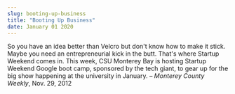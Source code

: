 ```yaml
---
slug: booting-up-business
title: "Booting Up Business"
date: January 01 2020
---
```


 
<p>
  So you have an idea better than Velcro but don't know how to make it stick.
  Maybe you need an entrepreneurial kick in the butt. That's where Startup
  Weekend comes in. This week, CSU Monterey Bay is hosting Startup Weekend
  Google boot camp, sponsored by the tech giant, to gear up for the big show
  happening at the university in January. – <em>Monterey County Weekly</em>,
  Nov. 29, 2012
</p>
 
